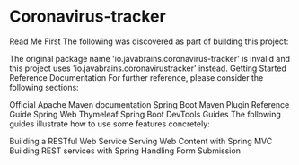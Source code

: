 # Coronavirus-tracker
   
Read Me First
The following was discovered as part of building this project:

The original package name 'io.javabrains.coronavirus-tracker' is invalid and this project uses 'io.javabrains.coronavirustracker' instead.
Getting Started
Reference Documentation
For further reference, please consider the following sections:

Official Apache Maven documentation
Spring Boot Maven Plugin Reference Guide
Spring Web
Thymeleaf
Spring Boot DevTools
Guides
The following guides illustrate how to use some features concretely:

Building a RESTful Web Service
Serving Web Content with Spring MVC
Building REST services with Spring
Handling Form Submission
